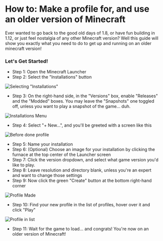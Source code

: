 # How to: Make a profile for, and use an older version of Minecraft
Ever wanted to go back to the good old days of 1.8, or have fun building in 1.12, or just feel nostalgia of any other Minecraft version? Well this guide will show you exactly what you need to do to get up and running on an older minecraft version!

### Let's Get Started!
- Step 1: Open the Minecraft Launcher
- Step 2: Select the "Installations" button

![Selecting "Installations"](https://versatilenode-kb.kawaiicdn.com/assets/images/launcher-main-screen.png?_t=1614775484)

- Step 3: On the right-hand side, in the "Versions" box, enable "Releases" and the "Modded" boxes. You may leave the "Snapshots" one toggled off, unless you want to play a snapshot of the game... duh.

![Installations Menu](https://versatilenode-kb.kawaiicdn.com/assets/images/new-button-and-versions-button.png?_t=1614775494)

- Step 4: Select "+ New...", and you'll be greeted with a screen like this

![Before done profile](https://versatilenode-kb.kawaiicdn.com/assets/images/creating-a-profile.png?_t=1614775480)

- Step 5: Name your installation
- Step 6: (Optional) Choose an image for your installation by clicking the furnace at the top center of the Launcher screen
- Step 7: Click the version dropdown, and select what game version you'd like to play.
- Step 8: Leave resolution and directory blank, unless you're an expert and want to change those settings
- Step 9: Now click the green "Create" button at the bottom right-hand corner

![Profile Made](https://versatilenode-kb.kawaiicdn.com/assets/images/profile-made.png?_t=1614775473)

- Step 10: Find your new profile in the list of profiles, hover over it and click "Play"

![Profile in list](https://versatilenode-kb.kawaiicdn.com/assets/images/new-profile-in-list.png?_t=1614775503)

- Step 11: Wait for the game to load... and congrats! You're now on an older version of Minecraft!
